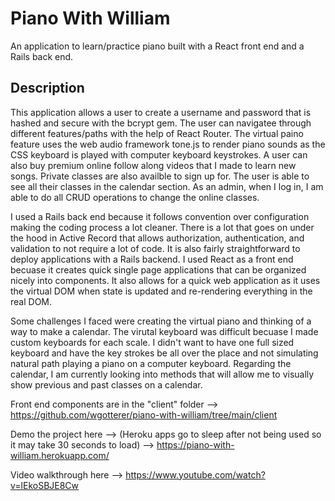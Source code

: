 # Piano With William

An application to learn/practice piano built with a React front end and a Rails back end. 

## Description

This application allows a user to create a username and password that is hashed and secure with the bcrypt gem. The user can navigatee through different features/paths with the help of React Router. The virtual paino feature uses the web audio framework tone.js to render piano sounds as the CSS keyboard is played with computer keyboard keystrokes. A user can also buy premium online follow along videos that I made to learn new songs. Private classes are also availble to sign up for. The user is able to see all their classes in the calendar section. As an admin, when I log in, I am able to do all CRUD operations to change the online classes.

I used a Rails back end because it follows convention over configuration making the coding process a lot cleaner. There is a lot that goes on under the hood in Active Record that allows authorization, authentication, and validation to not require a lot of code. It is also fairly straightforward to deploy applications with a Rails backend.  I used React as a front end becuase it creates quick single page applications that can be organized nicely into components. It also allows for a quick web application as it uses the virtual DOM when state is updated and re-rendering everything in the real DOM. 

Some challenges I faced were creating the virtual piano and thinking of a way to make a calendar. The virutal keyboard was difficult becuase I made custom keyboards for each scale. I didn't want to have one full sized keyboard and have the key strokes be all over the place and not simulating natural path playing a piano on a computer keyboard. Regarding the calendar, I am currently looking into methods that will allow me to visually show previous and past classes on a calendar. 

Front end components are in the "client" folder --> https://github.com/wgotterer/piano-with-william/tree/main/client

Demo the project here --> (Heroku apps go to sleep after not being used so it may take 30 seconds to load) --> https://piano-with-william.herokuapp.com/

Video walkthrough here --> https://www.youtube.com/watch?v=lEkoSBJE8Cw

